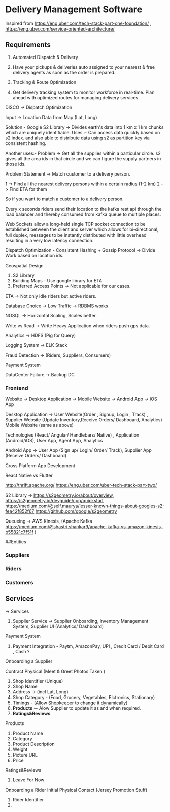 # Delivery Management Software

Inspired from <https://eng.uber.com/tech-stack-part-one-foundation/> , <https://eng.uber.com/service-oriented-architecture/>

## Requirements

1. Automated Dispatch & Delivery

2. Have your pickups & deliveries auto assigned to your nearest & free delivery agents as soon as the order is prepared. 

3. Tracking & Route Optimization

4. Get delivery tracking system to monitor workforce in real-time. Plan ahead with optimized routes for managing delivery services.


DISCO -> Dispatch Optimization

Input -> Location Data from Map (Lat, Long)

Solution - Google S2 Library -> Divides earth's data into 1 km x 1 km chunks which are uniquely identifiable.
Uses :- Can access data quickly based on s2 index. and also able to distribute data using s2 as partition key via consistent hashing.

Another uses:- Problem -> Get all the supplies within a particular circle. s2 gives all the area ids in that circle and we can figure the supply partners in those ids.


Problem Statement -> Match customer to a delivery person.

1 -> Find all the nearest delivery persons within a certain radius (1-2 km)
2 -> Find ETA for them

So if you want to match  a customer to a delivery person. 

Every x seconds riders send their location to the kafka rest api through the load balancer and thereby consumed from kafka queue to multiple places.

Web Sockets
allow a long-held single TCP socket connection to be established between the client and server which allows for bi-directional, full duplex, messages to be instantly distributed with little overhead resulting in a very low latency connection.


Dispatch Optimization - Consistent Hashing + Gossip Protocol -> Divide Work based on location ids.

Geospatial Design

1. S2 Library
2. Building Maps - Use google library for ETA
3. Preferred Access Points -> Not applicable for our cases.

ETA -> Not only idle riders but active riders.

Database Choice -> Low Traffic -> RDBMS works

NOSQL -> Horizontal Scaling, Scales better.

Write vs Read -> Write Heavy Application when riders push gps data.


Analytics -> HDFS (Pig for Query)

Logging System -> ELK Stack

Fraud Detection -> (Riders, Suppliers, Consumers)

Payment System

DataCenter Failure -> Backup DC

### Frontend 
Website 
-> Desktop Application
-> Mobile Website
-> Android App
-> iOS App

Desktop Application -> User Website(Order , Signup, Login , Track) , Supplier Website (Update Inventory,Receive Orders/ Dashboard, Analytics)
Mobile Website (same as above)

Technologies (React/ Angular/ Handlebars/ Native) , Application (Android/iOS), User App, Agent App, Analytics

Android App -> User App (Sign up/ Login/ Order/ Track), Supplier App (Receive Orders/ Dashboard)

Cross Platform App Development

React Native vs Flutter

<http://thrift.apache.org/>
<https://eng.uber.com/uber-tech-stack-part-two/>

S2 Library -> <https://s2geometry.io/about/overview,> <https://s2geometry.io/devguide/cpp/quickstart> <https://medium.com/@self.maurya/lesser-known-things-about-googles-s2-fea42f852f67> 
<https://github.com/google/s2geometry>

Queueing -> AWS Kinesis, (Apache Kafka <https://medium.com/@shastri.shankar9/apache-kafka-vs-amazon-kinesis-b55821c7f51f> )


##Entities

### Suppliers


### Riders

### Customers


## Services

-> Services

1. Supplier Service -> Supplier Onboarding, Inventory Management System, Supplier UI (Analytics/ Dashboard)

Payment System
1. Payment Integration - Paytm, AmazonPay, UPI , Credit Card / Debit Card , Cash ?


Onboarding a Supplier

Contract Physical (Meet & Greet Photos Taken )
1. Shop Identifier (Unique)
2. Shop Name
3. Address -> (incl Lat, Long)
4. Shop Category - (Food, Grocery, Vegetables, Elctronics, Stationary)
5. Timings - (Allow Shopkeeper to change it dynamically)
6. **Products** -- Alow Supplier to update it as and when required.
7. **Ratings&Reviews**

Products

1. Product Name
2. Category
3. Product Description
4. Weight
5. Picture URL
6. Price

Ratings&Reviews
1. Leave For Now

Onboarding a Rider
Initial Physical Contact (Jersey Promotion Stuff)
1. Rider Identifier
2. 